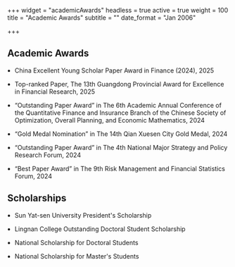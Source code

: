 +++
widget = "academicAwards"
headless = true
active = true
weight = 100
title = "Academic Awards"
subtitle = ""
date_format = "Jan 2006"

+++
<h2>Academic Awards</h2>
<ul style="padding-left: 1.2em;">

  <li><p style="margin-bottom: 1em;">China Excellent Young Scholar Paper Award in Finance (2024), 2025</p></li>
   
  <li><p style="margin-bottom: 1em;">Top-ranked Paper, The 13th Guangdong Provincial Award for Excellence in Financial Research, 2025</p></li>

  <li><p style="margin-bottom: 1em;">“Outstanding Paper Award” in The 6th Academic Annual Conference of the Quantitative Finance and Insurance Branch of the Chinese Society of Optimization, Overall Planning, and Economic Mathematics, 2024</p></li>
  
  <li><p style="margin-bottom: 1em;">“Gold Medal Nomination” in The 14th Qian Xuesen City Gold Medal, 2024</p></li>
  
  <li><p style="margin-bottom: 1em;">“Outstanding Paper Award” in The 4th National Major Strategy and Policy Research Forum, 2024</p></li>
  
  <li><p style="margin-bottom: 1em;">“Best Paper Award” in The 9th Risk Management and Financial Statistics Forum, 2024</p></li>
</ul>

<h2>Scholarships</h2>
<ul style="padding-left: 1.2em;">
  <li><p style="margin-bottom: 1em;">Sun Yat-sen University President's Scholarship</p></li>
  
  <li><p style="margin-bottom: 1em;">Lingnan College Outstanding Doctoral Student Scholarship</p></li>
  
  <li><p style="margin-bottom: 1em;">National Scholarship for Doctoral Students</p></li>
  
  <li><p style="margin-bottom: 1em;">National Scholarship for Master's Students</p></li>
</ul>

